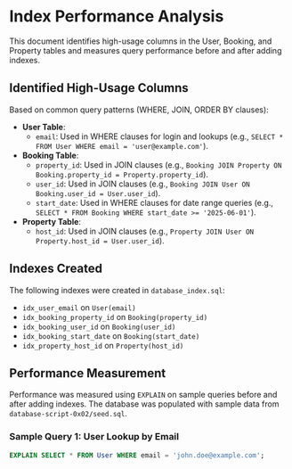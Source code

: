 # Index Performance Analysis

This document identifies high-usage columns in the User, Booking, and Property tables and measures query performance before and after adding indexes.

## Identified High-Usage Columns
Based on common query patterns (WHERE, JOIN, ORDER BY clauses):
- **User Table**:
  - `email`: Used in WHERE clauses for login and lookups (e.g., `SELECT * FROM User WHERE email = 'user@example.com'`).
- **Booking Table**:
  - `property_id`: Used in JOIN clauses (e.g., `Booking JOIN Property ON Booking.property_id = Property.property_id`).
  - `user_id`: Used in JOIN clauses (e.g., `Booking JOIN User ON Booking.user_id = User.user_id`).
  - `start_date`: Used in WHERE clauses for date range queries (e.g., `SELECT * FROM Booking WHERE start_date >= '2025-06-01'`).
- **Property Table**:
  - `host_id`: Used in JOIN clauses (e.g., `Property JOIN User ON Property.host_id = User.user_id`).

## Indexes Created
The following indexes were created in `database_index.sql`:
- `idx_user_email` on `User(email)`
- `idx_booking_property_id` on `Booking(property_id)`
- `idx_booking_user_id` on `Booking(user_id)`
- `idx_booking_start_date` on `Booking(start_date)`
- `idx_property_host_id` on `Property(host_id)`

## Performance Measurement
Performance was measured using `EXPLAIN` on sample queries before and after adding indexes. The database was populated with sample data from `database-script-0x02/seed.sql`.

### Sample Query 1: User Lookup by Email
```sql
EXPLAIN SELECT * FROM User WHERE email = 'john.doe@example.com';